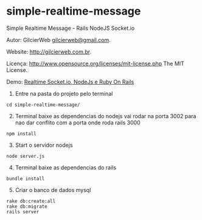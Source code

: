 # simple-realtime-message

Simple Realtime Message - Rails NodeJS Socket.io

Autor: GilcierWeb gilcierweb@gmail.com.

Website: http://gilcierweb.com.br.

Licença: http://www.opensource.org/licenses/mit-license.php The MIT License.

Demo: [Realtime Socket.io, NodeJs e Ruby On Rails](https://youtu.be/Dn5bIOnEpAY "Realtime Socket.io, NodeJs e Ruby On Rails") 

1. Entre na pasta do projeto pelo terminal
```shell
cd simple-realtime-message/
```

2. Terminal baixe as dependencias do nodejs vai rodar na porta 3002 para nao dar conflito com a porta onde roda rails 3000

```shell
npm install
```

3. Start o servidor nodejs

```shell
node server.js
```

4. Terminal baixe as dependencias do rails

```shell
bundle install
```

5. Criar o banco de dados mysql

```shell
rake db:create:all
rake db:migrate
rails server
